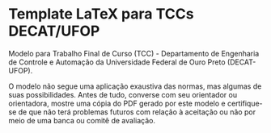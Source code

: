 # Template LaTeX para TCCs DECAT/UFOP

Modelo para Trabalho Final de Curso (TCC) - Departamento de Engenharia de Controle e Automação da Universidade Federal de Ouro Preto (DECAT-UFOP).

O modelo não segue uma aplicação exaustiva das normas, mas algumas de suas possibilidades. Antes de tudo, converse com seu orientador ou orientadora, mostre uma cópia do PDF gerado por este modelo e certifique-se de que não terá problemas futuros com relação à aceitação ou não por meio de uma banca ou comitê de avaliação.

